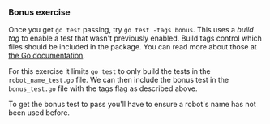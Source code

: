 ### Bonus exercise

Once you get `go test` passing, try `go test -tags bonus`.  This uses a *build
tag* to enable a test that wasn't previously enabled. Build tags control which
files should be included in the package. You can read more about those at [the
Go documentation](https://golang.org/pkg/go/build/#hdr-Build_Constraints).

For this exercise it limits `go test` to only build the tests in the
`robot_name_test.go` file. We can then include the bonus test in the
`bonus_test.go` file with the tags flag as described above.

To get the bonus test to pass you'll have to ensure a robot's name has not been
used before.
